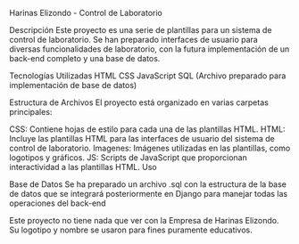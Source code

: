 Harinas Elizondo - Control de Laboratorio

Descripción
Este proyecto es una serie de plantillas para un sistema de control de laboratorio. Se han preparado interfaces de usuario para diversas funcionalidades de laboratorio, con la futura implementación de un back-end completo y una base de datos.

Tecnologías Utilizadas
HTML
CSS
JavaScript
SQL (Archivo preparado para implementación de base de datos)


Estructura de Archivos
El proyecto está organizado en varias carpetas principales:

CSS: Contiene hojas de estilo para cada una de las plantillas HTML.
HTML: Incluye las plantillas HTML para las interfaces de usuario del sistema de control de laboratorio.
Imagenes: Imágenes utilizadas en las plantillas, como logotipos y gráficos.
JS: Scripts de JavaScript que proporcionan interactividad a las plantillas HTML.
Uso

Base de Datos
Se ha preparado un archivo .sql con la estructura de la base de datos que se integrará posteriormente en Django para manejar todas las operaciones del back-end

Este proyecto no tiene nada que ver con la Empresa de Harinas Elizondo. Su logotipo y nombre se usaron para fines puramente educativos.
